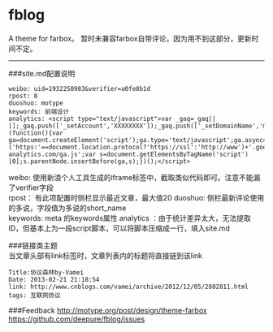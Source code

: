 fblog
=====

A theme for farbox。
暂时未兼容farbox自带评论，因为用不到这部分，更新时间不定。


---
###site.md配置说明  

    weibo: uid=1932250983&verifier=a0fe8b1d   
    rpost: 8  
    duoshuo: motype  
    keywords: 前端设计
    analytics: <script type="text/javascript">var _gaq=_gaq||[];_gaq.push(['_setAccount','XXXXXXXX']);_gaq.push(['_setDomainName','motype.org']);_gaq.push(['_trackPageview']);(function(){var ga=document.createElement('script');ga.type='text/javascript';ga.async=true;ga.src=('https:'==document.location.protocol?'https://ssl':'http://www')+'.google-analytics.com/ga.js';var s=document.getElementsByTagName('script')[0];s.parentNode.insertBefore(ga,s);})();</script>  
    
 weibo: 使用新浪个人工具生成的iframe标签中，截取类似代码即可。注意不能漏了verifier字段  
 rpost： 有此项配置时侧栏显示最近文章，最大值20
 duoshuo: 侧栏最新评论使用的多说，字段值为多说的short_name  
 keywords: meta 的keywords属性
 analytics ：由于统计差异太大，无法提取ID，但基本上为一段script脚本，可以将脚本压缩成一行，填入site.md  
 
###链接类主题   
当文章头部有link标签时，文章列表内的标题将直接链到该link  
 
    Title:协议森林by-Vamei
    Date: 2013-02-21 21:18:54  
    link: http://www.cnblogs.com/vamei/archive/2012/12/05/2802811.html  
    tags: 互联网协议  

###Feedback
http://motype.org/post/design/theme-farbox  
https://github.com/deepure/fblog/issues
